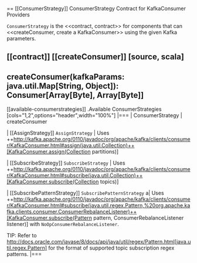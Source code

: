 == [[ConsumerStrategy]] ConsumerStrategy Contract for KafkaConsumer Providers

`ConsumerStrategy` is the <<contract, contract>> for components that can <<createConsumer, create a KafkaConsumer>> using the given Kafka parameters.

[[contract]]
[[createConsumer]]
[source, scala]
----
createConsumer(kafkaParams: java.util.Map[String, Object]): Consumer[Array[Byte], Array[Byte]]
----

[[available-consumerstrategies]]
.Available ConsumerStrategies
[cols="1,2",options="header",width="100%"]
|===
| ConsumerStrategy
| createConsumer

| [[AssignStrategy]] `AssignStrategy`
| Uses ++http://kafka.apache.org/0110/javadoc/org/apache/kafka/clients/consumer/KafkaConsumer.html#assign(java.util.Collection)++[KafkaConsumer.assign(Collection<TopicPartition> partitions)]

| [[SubscribeStrategy]] `SubscribeStrategy`
| Uses ++http://kafka.apache.org/0110/javadoc/org/apache/kafka/clients/consumer/KafkaConsumer.html#subscribe(java.util.Collection)++[KafkaConsumer.subscribe(Collection<String> topics)]

| [[SubscribePatternStrategy]] `SubscribePatternStrategy`
a| Uses ++http://kafka.apache.org/0110/javadoc/org/apache/kafka/clients/consumer/KafkaConsumer.html#subscribe(java.util.regex.Pattern,%20org.apache.kafka.clients.consumer.ConsumerRebalanceListener)++[KafkaConsumer.subscribe(Pattern pattern, ConsumerRebalanceListener listener)] with `NoOpConsumerRebalanceListener`.

TIP: Refer to http://docs.oracle.com/javase/8/docs/api/java/util/regex/Pattern.html[java.util.regex.Pattern] for the format of supported topic subscription regex patterns.
|===
